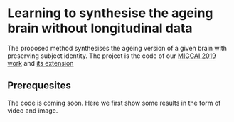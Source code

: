 # Learning to synthesise the ageing brain without longitudinal data 
The proposed method synthesises the ageing version of a given brain with preserving subject identity. The project is the code of our [MICCAI 2019 work](https://link.springer.com/content/pdf/10.1007%2F978-3-030-32251-9_82.pdf) and [its extension](https://arxiv.org/pdf/1912.02620.pdf)

## Prerequesites
The code is coming soon. Here we first show some results in the form of video and image.
